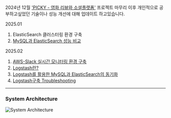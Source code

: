 2024년 12월 ['PICKY - 영화 리뷰와 소셜플랫폼'](https://github.com/LG-Uplus-Movie-SNS-PICKY/PICKY-BE) 프로젝트 마무리 이후 개인적으로 공부하고싶었던 기술이나 성능 개선에 대해 업데이트 하고있습니다.

2025.01
1. ElasticSearch 클러스터링 환경 구축
2. [MySQL과 ElasticSearch 성능 비교](https://velog.io/@p_l_colline/MySQL-n-gram-VS-ElasticSearch-%EC%84%B1%EB%8A%A5-%EB%B9%84%EA%B5%90-ElasticSearch-%EB%8F%84%EC%9E%85%EA%B8%B0)

2025.02
1. [AWS-Slack 실시간 모니터링 환경 구축](https://velog.io/@p_l_colline/AWS-Slack-%EC%8B%A4%EC%8B%9C%EA%B0%84-%EB%AA%A8%EB%8B%88%ED%84%B0%EB%A7%81-%ED%99%98%EA%B2%BD-%EA%B5%AC%EC%B6%95-Docker)
2. [Logstash란?](https://velog.io/@p_l_colline/Elastic-Stack-Logstash)
3. [Logstash를 활용한 MySQL과 ElasticSearch의 동기화](https://velog.io/@p_l_colline/Logstash%EB%A5%BC-%ED%99%9C%EC%9A%A9%ED%95%9C-MySQL%EA%B3%BC-ElasticSearch%EC%9D%98-%EB%8F%99%EA%B8%B0%ED%99%94-Docker)
4. [Logstash구축 Troubleshooting](https://velog.io/@p_l_colline/Logstash-%EA%B5%AC%EC%B6%95-troubleshooting)

---
### System Architecture
![System Architecture](https://github.com/user-attachments/assets/640b816c-4b2f-4508-9f6e-cfda479a35c0)

